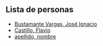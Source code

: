 ## Lista de personas

- [Bustamante Vargas, José Ignacio](Personas/jose.ignacio.bustamante.md)
- [Castillo, Flavio](Personas/flavio.castillo.md)
- [apellido, nombre](Personas/nombre.apellido.md)

